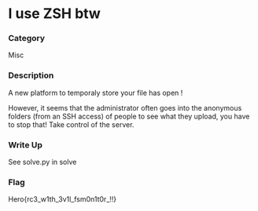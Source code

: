 # I use ZSH btw

### Category

Misc

### Description

A new platform to temporaly store your file has open !

However, it seems that the administrator often goes into the anonymous folders (from an SSH access) of people to see what they upload, you have to stop that! Take control of the server.

### Write Up

See solve.py in solve

### Flag

Hero{rc3_w1th_3v1l_fsm0n1t0r_!!}
